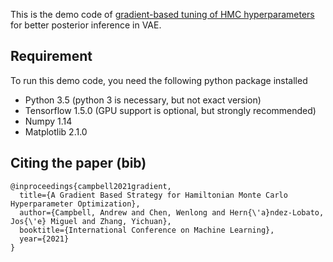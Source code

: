 This is the demo code of [gradient-based tuning of HMC hyperparameters](https://proceedings.mlr.press/v139/campbell21a.html) for better posterior inference in VAE.

## Requirement
To run this demo code, you need the following python package installed
- Python 3.5 (python 3 is necessary, but not exact version)
- Tensorflow 1.5.0 (GPU support is optional, but strongly recommended)
- Numpy 1.14
- Matplotlib 2.1.0

## Citing the paper (bib)
```
@inproceedings{campbell2021gradient,
  title={A Gradient Based Strategy for Hamiltonian Monte Carlo Hyperparameter Optimization},
  author={Campbell, Andrew and Chen, Wenlong and Hern{\'a}ndez-Lobato, Jos{\'e} Miguel and Zhang, Yichuan},
  booktitle={International Conference on Machine Learning},
  year={2021}
}
```
